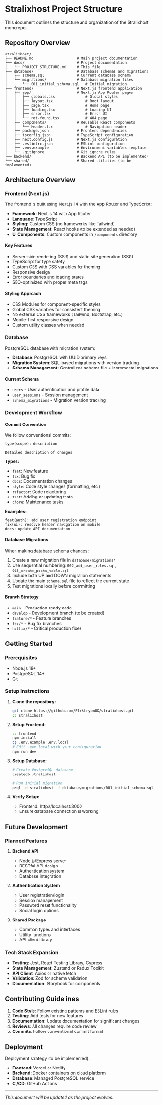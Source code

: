 # Stralixhost Project Structure

This document outlines the structure and organization of the Stralixhost monorepo.

## Repository Overview

```
stralixhost/
├── README.md                    # Main project documentation
├── docs/                        # Project documentation
│   └── PROJECT_STRUCTURE.md     # This file
├── database/                    # Database schemas and migrations
│   ├── schema.sql               # Current database schema
│   └── migrations/              # Database migration files
│       └── 001_initial_schema.sql   # Initial migration
├── frontend/                    # Next.js frontend application
│   ├── app/                     # Next.js App Router pages
│   │   ├── globals.css              # Global styles
│   │   ├── layout.tsx               # Root layout
│   │   ├── page.tsx                 # Home page
│   │   ├── loading.tsx              # Loading UI
│   │   ├── error.tsx                # Error UI
│   │   └── not-found.tsx            # 404 page
│   ├── components/              # Reusable React components
│   │   └── Header.tsx               # Navigation header
│   ├── package.json             # Frontend dependencies
│   ├── tsconfig.json            # TypeScript configuration
│   ├── next.config.js           # Next.js configuration
│   ├── .eslintrc.json           # ESLint configuration
│   ├── .env.example             # Environment variables template
│   └── .gitignore               # Git ignore rules
└── backend/                     # Backend API (to be implemented)
└── shared/                      # Shared utilities (to be implemented)
```

## Architecture Overview

### Frontend (Next.js)

The frontend is built using Next.js 14 with the App Router and TypeScript:

- **Framework**: Next.js 14 with App Router
- **Language**: TypeScript
- **Styling**: Custom CSS (no frameworks like Tailwind)
- **State Management**: React hooks (to be extended as needed)
- **UI Components**: Custom components in `/components` directory

#### Key Features

- Server-side rendering (SSR) and static site generation (SSG)
- TypeScript for type safety
- Custom CSS with CSS variables for theming
- Responsive design
- Error boundaries and loading states
- SEO-optimized with proper meta tags

#### Styling Approach

- CSS Modules for component-specific styles
- Global CSS variables for consistent theming
- No external CSS frameworks (Tailwind, Bootstrap, etc.)
- Mobile-first responsive design
- Custom utility classes when needed

### Database

PostgreSQL database with migration system:

- **Database**: PostgreSQL with UUID primary keys
- **Migration System**: SQL-based migrations with version tracking
- **Schema Management**: Centralized schema file + incremental migrations

#### Current Schema

- `users` - User authentication and profile data
- `user_sessions` - Session management
- `schema_migrations` - Migration version tracking

### Development Workflow

#### Commit Convention

We follow conventional commits:

```
type(scope): description

Detailed description of changes
```

**Types:**
- `feat`: New feature
- `fix`: Bug fix
- `docs`: Documentation changes
- `style`: Code style changes (formatting, etc.)
- `refactor`: Code refactoring
- `test`: Adding or updating tests
- `chore`: Maintenance tasks

**Examples:**
```
feat(auth): add user registration endpoint
fix(ui): resolve header navigation on mobile
docs: update API documentation
```

#### Database Migrations

When making database schema changes:

1. Create a new migration file in `database/migrations/`
2. Use sequential numbering: `002_add_user_roles.sql`, `003_create_posts_table.sql`
3. Include both UP and DOWN migration statements
4. Update the main `schema.sql` file to reflect the current state
5. Test migrations locally before committing

#### Branch Strategy

- `main` - Production-ready code
- `develop` - Development branch (to be created)
- `feature/*` - Feature branches
- `fix/*` - Bug fix branches
- `hotfix/*` - Critical production fixes

## Getting Started

### Prerequisites

- Node.js 18+
- PostgreSQL 14+
- Git

### Setup Instructions

1. **Clone the repository:**
   ```bash
   git clone https://github.com/ElektryonUK/stralixhost.git
   cd stralixhost
   ```

2. **Setup Frontend:**
   ```bash
   cd frontend
   npm install
   cp .env.example .env.local
   # Edit .env.local with your configuration
   npm run dev
   ```

3. **Setup Database:**
   ```bash
   # Create PostgreSQL database
   createdb stralixhost
   
   # Run initial migration
   psql -d stralixhost -f database/migrations/001_initial_schema.sql
   ```

4. **Verify Setup:**
   - Frontend: http://localhost:3000
   - Ensure database connection is working

## Future Development

### Planned Features

1. **Backend API**
   - Node.js/Express server
   - RESTful API design
   - Authentication system
   - Database integration

2. **Authentication System**
   - User registration/login
   - Session management
   - Password reset functionality
   - Social login options

3. **Shared Package**
   - Common types and interfaces
   - Utility functions
   - API client library

### Tech Stack Expansion

- **Testing**: Jest, React Testing Library, Cypress
- **State Management**: Zustand or Redux Toolkit
- **API Client**: Axios or native fetch
- **Validation**: Zod for schema validation
- **Documentation**: Storybook for components

## Contributing Guidelines

1. **Code Style**: Follow existing patterns and ESLint rules
2. **Testing**: Add tests for new features
3. **Documentation**: Update documentation for significant changes
4. **Reviews**: All changes require code review
5. **Commits**: Follow conventional commit format

## Deployment

Deployment strategy (to be implemented):

- **Frontend**: Vercel or Netlify
- **Backend**: Docker containers on cloud platform
- **Database**: Managed PostgreSQL service
- **CI/CD**: GitHub Actions

---

*This document will be updated as the project evolves.*
